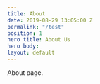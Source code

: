 ```yaml
---
title: About
date: 2019-08-29 13:05:00 Z
permalink: "/test"
position: 1
hero title: About Us
hero body: 
layout: default
---
```


About page.